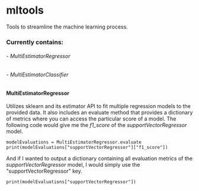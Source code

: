 # mltools
Tools to streamline the machine learning process.

### Currently contains:
######   - MultiEstimatorRegressor
######   - MultiEstimatorClassifier

#### MultiEstimatorRegressor
Utilizes sklearn and its estimator API to fit multiple regression models to the provided data. It also includes an evaluate method that provides a dictionary of metrics where you can access the particular score of a model. The following code would give me the *f1_score* of the *supportVectorRegressor* model.
```
modelEvaluations = MultiEstimatorRegressor.evaluate
print(modelEvaluations["supportVectorRegressor"]["f1_score"])
```
And if I wanted to output a dictionary containing all evaluation metrics of the *supportVectorRegressor* model, I would simply use the "supportVectorRegressor" key.
```
print(modelEvaluations["supportVectorRegressor"])
```
